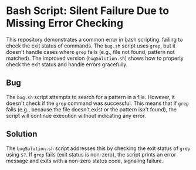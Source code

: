 # Bash Script: Silent Failure Due to Missing Error Checking

This repository demonstrates a common error in bash scripting: failing to check the exit status of commands. The `bug.sh` script uses `grep`, but it doesn't handle cases where `grep` fails (e.g., file not found, pattern not matched). The improved version (`bugSolution.sh`) shows how to properly check the exit status and handle errors gracefully.

## Bug

The `bug.sh` script attempts to search for a pattern in a file.  However, it doesn't check if the `grep` command was successful. This means that if `grep` fails (e.g., because the file doesn't exist or the pattern isn't found), the script will continue execution without indicating any error.

## Solution

The `bugSolution.sh` script addresses this by checking the exit status of `grep` using `$?`. If `grep` fails (exit status is non-zero), the script prints an error message and exits with a non-zero status code, signaling failure.